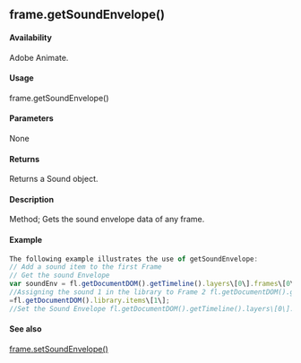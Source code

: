 ## frame.getSoundEnvelope()

#### Availability

Adobe Animate.

#### Usage

frame.getSoundEnvelope()

#### Parameters

None

#### Returns

Returns a Sound object.

#### Description

Method; Gets the sound envelope data of any frame.

#### Example

```javascript
The following example illustrates the use of getSoundEnvelope:
// Add a sound item to the first Frame
// Get the sound Envelope
var soundEnv = fl.getDocumentDOM().getTimeline().layers\[0\].frames\[0\].getSoundEnvelope();
//Assigning the sound 1 in the library to Frame 2 fl.getDocumentDOM().getTimeline().layers\[0\].frames\[1\].soundLibraryItem
=fl.getDocumentDOM().library.items\[1\];
//Set the Sound Envelope fl.getDocumentDOM().getTimeline().layers\[0\].frames\[1\].setSoundEnvelope(soundEnv);

```
#### See also

[frame.setSoundEnvelope()](#_bookmark626)
